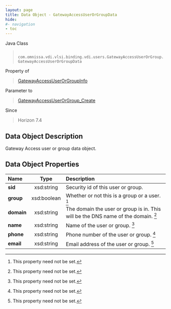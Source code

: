 ```yaml
---
layout: page
title: Data Object - GatewayAccessUserOrGroupData
hide:
#- navigation
- toc
---
```






Java Class
> ` com.omnissa.vdi.vlsi.binding.vdi.users.GatewayAccessUserOrGroup.GatewayAccessUserOrGroupData`

Property of
> [GatewayAccessUserOrGroupInfo](vdi.users.GatewayAccessUserOrGroup.GatewayAccessUserOrGroupInfo.md#field_detail)

Parameter to
> [GatewayAccessUserOrGroup_Create](vdi.users.GatewayAccessUserOrGroup.md#create)

Since
> Horizon 7.4


## Data Object Description

Gateway Access user or group data object.

## Data Object Properties

 Name | Type | Description
:---|:---:|:---
**sid**|  xsd:string|  Security id of this user or group.
**group**|  xsd:boolean|  Whether or not this is a group or a user. [^1]
**domain**|  xsd:string|  The domain the user or group is in. This will be the DNS name of the domain. [^1]
**name**|  xsd:string|  Name of the user or group. [^1]
**phone**|  xsd:string|  Phone number of the user or group. [^1]
**email**|  xsd:string|  Email address of the user or group. [^1]


 


[^1]: This property need not be set.